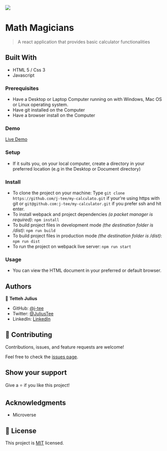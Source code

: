 ![](https://img.shields.io/badge/Microverse-blueviolet)

# Math Magicians

> A react application that provides basic calculator functionalities


## Built With

- HTML 5 / Css 3
- Javascript

### Prerequisites

- Have a Desktop or Laptop Computer running on with Windows, Mac OS or Linux operating system.
- Have git installed on the Computer
- Have a browser install on the Computer

### Demo
[Live Demo](https://polite-entremet-5ed3dd.netlify.app/calculator)

### Setup

- If it suits you, on your local computer, create a directory in your preferred location (e.g in the Desktop or Document directory)

### Install
- To clone the project on your machine: Type `git clone https://github.com/j-tee/my-calculato.git` if your're using https with git or `git@github.com:j-tee/my-calculator.git` if you prefer ssh and hit enter.
- To install webpack and project dependencies _(a packet manager is required)_:
`npm install`
- To build project files in development mode _(the destination folder is /dist)_:
`npm run build`
- To build project files in production mode _(the destination folder is /dist)_:
`npm run dist`
- To run the project on webpack live server:
`npm run start`
 

### Usage

- You can view the HTML document in your preferred or default browser.


## Authors

👤 **Tetteh Julius**
- GitHub: [@j-tee](https://github.com/j-tee)
- Twitter: [@JuliusTee](https://twitter.com/JuliusTee)
- LinkedIn: [LinkedIn](https://www.linkedin.com/in/julius-tetteh-0121ab7b)


## 🤝 Contributing

Contributions, issues, and feature requests are welcome!

Feel free to check the [issues page](../../issues/).

## Show your support

Give a ⭐️ if you like this project!

## Acknowledgments
- Microverse

## 📝 License

This project is [MIT](./LICENSE) licensed.



